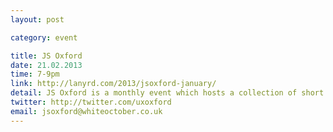 ```yaml
---
layout: post

category: event

title: JS Oxford
date: 21.02.2013
time: 7-9pm
link: http://lanyrd.com/2013/jsoxford-january/
detail: JS Oxford is a monthly event which hosts a collection of short talks and discussions. Each month has a different theme. Please follow @jsoxford to discover more.
twitter: http://twitter.com/uxoxford
email: jsoxford@whiteoctober.co.uk
---
```

